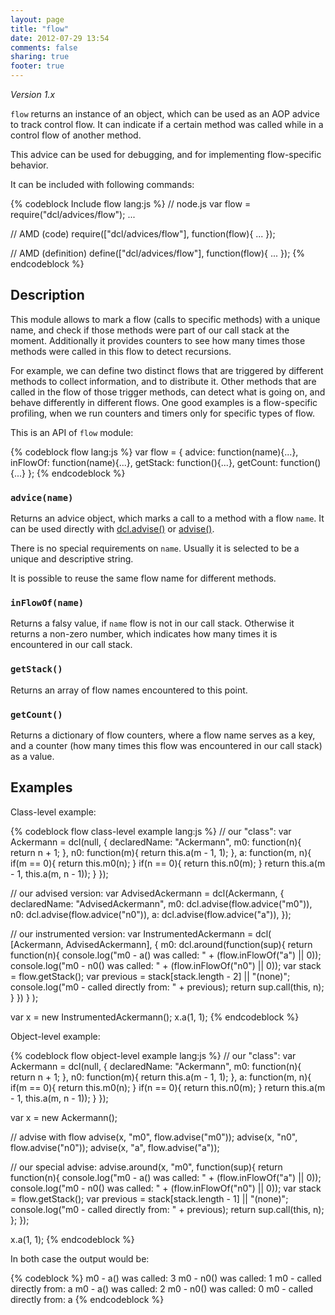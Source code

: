 ```yaml
---
layout: page
title: "flow"
date: 2012-07-29 13:54
comments: false
sharing: true
footer: true
---
```


*Version 1.x*

`flow` returns an instance of an object, which can be used as an AOP advice
to track control flow. It can indicate if a certain method was called while
in a control flow of another method.

This advice can be used for debugging, and for implementing flow-specific
behavior.

It can be included with following commands:

{% codeblock Include flow lang:js %}
// node.js
var flow = require("dcl/advices/flow");
...

// AMD (code)
require(["dcl/advices/flow"], function(flow){
  ...
});

// AMD (definition)
define(["dcl/advices/flow"], function(flow){
  ...
});
{% endcodeblock %}

## Description

This module allows to mark a flow (calls to specific methods) with a unique name,
and check if those methods were part of our call stack at the moment.
Additionally it provides counters to see how many times those methods were called
in this flow to detect recursions.

For example, we can define two distinct flows that are triggered by different methods
to collect information, and to distribute it. Other methods that are called in
the flow of those trigger methods, can detect what is going on, and behave differently
in different flows. One good examples is a flow-specific profiling, when we run
counters and timers only for specific types of flow.

This is an API of `flow` module:

{% codeblock flow lang:js %}
var flow = {
  advice:   function(name){...},
  inFlowOf: function(name){...},
  getStack: function(){...},
  getCount: function(){...}
};
{% endcodeblock %}

### `advice(name)`

Returns an advice object, which marks a call to a method with a flow `name`.
It can be used directly with [dcl.advise()](../dcl_js/advise) or
[advise()](../advise_js/advise).

There is no special requirements on `name`. Usually it is selected to be a unique
and descriptive string.

It is possible to reuse the same flow name for different methods.

### `inFlowOf(name)`

Returns a falsy value, if `name` flow is not in our call stack. Otherwise it returns
a non-zero number, which indicates how many times it is encountered in our call stack.

### `getStack()`

Returns an array of flow names encountered to this point.

### `getCount()`

Returns a dictionary of flow counters, where a flow name serves as a key,
and a counter (how many times this flow was encountered in our call stack)
as a value.

## Examples

Class-level example:

{% codeblock flow class-level example lang:js %}
// our "class":
var Ackermann = dcl(null, {
  declaredName: "Ackermann",
  m0: function(n){
    return n + 1;
  },
  n0: function(m){
    return this.a(m - 1, 1);
  },
  a: function(m, n){
    if(m == 0){
      return this.m0(n);
    }
    if(n == 0){
      return this.n0(m);
    }
    return this.a(m - 1, this.a(m, n - 1));
  }
});

// our advised version:
var AdvisedAckermann = dcl(Ackermann, {
  declaredName: "AdvisedAckermann",
  m0: dcl.advise(flow.advice("m0")),
  n0: dcl.advise(flow.advice("n0")),
  a:  dcl.advise(flow.advice("a")),
});

// our instrumented version:
var InstrumentedAckermann = dcl(
  [Ackermann, AdvisedAckermann],
  {
    m0: dcl.around(function(sup){
      return function(n){
        console.log("m0 - a() was called: " + (flow.inFlowOf("a") || 0));
        console.log("m0 - n0() was called: " + (flow.inFlowOf("n0") || 0));
        var stack = flow.getStack();
        var previous = stack[stack.length - 2] || "(none)";
        console.log("m0 - called directly from: " + previous);
        return sup.call(this, n);
      }
    })
  }
);

var x = new InstrumentedAckermann();
x.a(1, 1);
{% endcodeblock %}

Object-level example:

{% codeblock flow object-level example lang:js %}
// our "class":
var Ackermann = dcl(null, {
  declaredName: "Ackermann",
  m0: function(n){
    return n + 1;
  },
  n0: function(m){
    return this.a(m - 1, 1);
  },
  a: function(m, n){
    if(m == 0){
      return this.m0(n);
    }
    if(n == 0){
      return this.n0(m);
    }
    return this.a(m - 1, this.a(m, n - 1));
  }
});

var x = new Ackermann();

// advise with flow
advise(x, "m0", flow.advise("m0"));
advise(x, "n0", flow.advise("n0"));
advise(x, "a",  flow.advise("a"));

// our special advise:
advise.around(x, "m0", function(sup){
  return function(n){
    console.log("m0 - a() was called: " + (flow.inFlowOf("a") || 0));
    console.log("m0 - n0() was called: " + (flow.inFlowOf("n0") || 0));
    var stack = flow.getStack();
    var previous = stack[stack.length - 1] || "(none)";
    console.log("m0 - called directly from: " + previous);
    return sup.call(this, n);
  };
});

x.a(1, 1);
{% endcodeblock %}

In both case the output would be:

{% codeblock %}
m0 - a() was called: 3
m0 - n0() was called: 1
m0 - called directly from: a
m0 - a() was called: 2
m0 - n0() was called: 0
m0 - called directly from: a
{% endcodeblock %}
